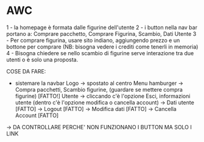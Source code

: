 # AWC

1 - la homepage è formata dalle figurine dell'utente
2 - i button nella nav bar portano a: Comprare pacchetto, Comprare Figurina, Scambio, Dati Utente
3 - Per comprare figurina, usare sito indiano, aggiungendo prezzo e un bottone per comprare (NB: bisogna vedere i crediti come tenerli in memoria)
4 - Bisogna chiedere se nello scambio di figurine serve interazione tra due utenti o è solo una proposta.

COSE DA FARE:
- sistemare la navbar
Logo -> spostato al centro
Menu hamburger -> Compra pacchetti, Scambio figurine, (guardare se mettere compra figurine) [FATTO!]
Utente -> cliccando c'è l'opzione Esci, informazioni utente (dentro c'è l'opzione modifica o cancella account)
       -> Dati utente [FATTO]
       -> Logout [FATTO]
       -> Modifica dati [FATTO]
       -> Cancella Account [FATTO]


-> DA CONTROLLARE PERCHE' NON FUNZIONANO I BUTTON MA SOLO I LINK

